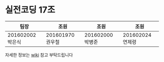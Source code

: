 # 실전코딩 17조

| 팀장             | 조원             | 조원             | 조원             |
| ---------------- | ---------------- | ---------------- | ---------------- |
| 201602002 박은식 | 201601970 권우철 | 201602000 박병준 | 201602024 연제령 |

자세한 정보는 [wiki](https://github.com/qkrdmstlr3/my-first-spring-boot-app-17/wiki) 참고 부탁드립니다
